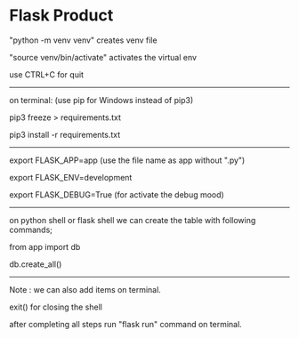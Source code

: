 # Flask Product 

"python -m venv venv" creates venv file  

"source venv/bin/activate" activates the virtual env

use CTRL+C for quit

---

on terminal: (use pip for Windows instead of pip3)

pip3 freeze > requirements.txt

pip3 install -r requirements.txt

---

export FLASK_APP=app (use the file name as app without ".py")

export FLASK_ENV=development

export FLASK_DEBUG=True (for activate the debug mood)

---

on python shell or flask shell we can create the table with following commands;

from app import db

db.create_all()

---

Note : we can also add items on terminal.

exit() for closing the shell


after completing all steps run "flask run" command on terminal.


